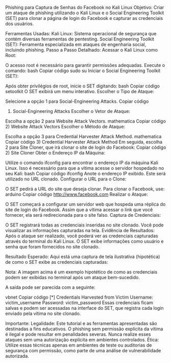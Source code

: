 Phishing para Captura de Senhas do Facebook no Kali Linux
Objetivo: Criar um ataque de phishing utilizando o Kali Linux e o Social Engineering Toolkit (SET) para clonar a página de login do Facebook e capturar as credenciais dos usuários.

Ferramentas Usadas:
Kali Linux: Sistema operacional de segurança que contém diversas ferramentas de pentesting.
Social Engineering Toolkit (SET): Ferramenta especializada em ataques de engenharia social, incluindo phishing.
Passo a Passo Detalhado:
Acessar o Kali Linux como Root:

O acesso root é necessário para garantir permissões adequadas. Execute o comando:
bash
Copiar código
sudo su
Iniciar o Social Engineering Toolkit (SET):

Após obter privilégios de root, inicie o SET digitando:
bash
Copiar código
setoolkit
O SET exibirá um menu interativo.
Escolher o Tipo de Ataque:

Selecione a opção 1 para Social-Engineering Attacks.
Copiar código
1) Social-Engineering Attacks
Escolher o Vetor de Ataque:

Escolha a opção 2 para Website Attack Vectors.
mathematica
Copiar código
2) Website Attack Vectors
Escolher o Método de Ataque:

Escolha a opção 3 para Credential Harvester Attack Method.
mathematica
Copiar código
3) Credential Harvester Attack Method
Em seguida, escolha 2 para Site Cloner, que irá clonar o site de login do Facebook:
Copiar código
2) Site Cloner
Obter o Endereço IP da Máquina:

Utilize o comando ifconfig para encontrar o endereço IP da máquina Kali Linux. Isso é necessário para que a vítima acesse o servidor hospedado no seu Kali:
bash
Copiar código
ifconfig
Anote o endereço IP exibido. Este será utilizado no URL clonado.
Configurar o URL para o Clone:

O SET pedirá a URL do site que deseja clonar. Para clonar o Facebook, use:
arduino
Copiar código
http://www.facebook.com
Realizar o Ataque:

O SET começará a configurar um servidor web que hospeda uma réplica do site de login do Facebook. Assim que a vítima acessar o link que você fornecer, ela será redirecionada para o site falso.
Captura de Credenciais:

O SET registrará todas as credenciais inseridas no site clonado. Você pode visualizar as informações capturadas na tela.
Evidência de Resultados:
Após o ataque ser realizado, você poderá ver as credenciais capturadas através do terminal do Kali Linux. O SET exibe informações como usuário e senha que foram fornecidos no site clonado.

Resultado Esperado:
Aqui está uma captura de tela ilustrativa (hipotética) de como o SET exibe as credenciais capturadas:


Nota: A imagem acima é um exemplo hipotético de como as credenciais podem ser exibidas no terminal após um ataque bem-sucedido.

A saída pode ser parecida com a seguinte:

vbnet
Copiar código
[*] Credentials Harvested from Victim
Username: victim_username
Password: victim_password
Essas credenciais ficam salvas e podem ser acessadas na interface do SET, que registra cada login enviado pela vítima no site clonado.

Importante:
Legalidade: Este tutorial e as ferramentas apresentadas são destinadas a fins educativos. O phishing sem permissão explícita da vítima é ilegal e pode resultar em penalidades severas. Nunca realize esses ataques sem uma autorização explícita em ambientes controlados.
Ética: Utilize essas técnicas apenas em ambientes de teste ou auditorias de segurança com permissão, como parte de uma análise de vulnerabilidade autorizada.